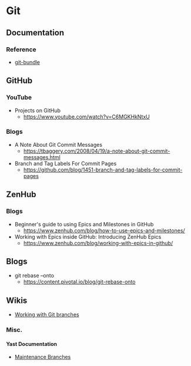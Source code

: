 # Git
## Documentation
### Reference
* [git-bundle](https://git-scm.com/docs/git-bundle)

## GitHub
### YouTube
* Projects on GitHub
  * https://www.youtube.com/watch?v=C6MGKHkNtxU

### Blogs
* A Note About Git Commit Messages
  * https://tbaggery.com/2008/04/19/a-note-about-git-commit-messages.html
* Branch and Tag Labels For Commit Pages
  * https://github.com/blog/1451-branch-and-tag-labels-for-commit-pages

## ZenHub
### Blogs
* Beginner's guide to using Epics and Milestones in GitHub
  * https://www.zenhub.com/blog/how-to-use-epics-and-milestones/
* Working with Epics inside GitHub: Introducing ZenHub Epics
  * https://www.zenhub.com/blog/working-with-epics-in-github/

## Blogs
* git rebase –onto
  * https://content.pivotal.io/blog/git-rebase-onto

## Wikis
* [Working with Git branches](https://github.com/spring-projects/spring-boot/wiki/Working-with-Git-branches)

### Misc.
#### Yast Documentation
* [Maintenance Branches](https://yastgithubio.readthedocs.io/en/latest/maintenance-branches/)
